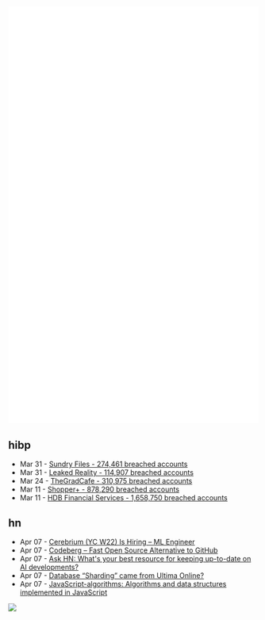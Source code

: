 ![Metrics](https://raw.githubusercontent.com/phixion/phixion/master/metrics.svg)

## hibp

<!--
for https://github.com/phixion/phixion/blob/main/.github/workflows/feeds.yml
-->
<!--START_SECTION:haveibeenpwnd-->
- Mar 31 - [Sundry Files - 274,461 breached accounts](https://haveibeenpwned.com/PwnedWebsites#SundryFiles)
- Mar 31 - [Leaked Reality - 114,907 breached accounts](https://haveibeenpwned.com/PwnedWebsites#LeakedReality)
- Mar 24 - [TheGradCafe - 310,975 breached accounts](https://haveibeenpwned.com/PwnedWebsites#TheGradCafe)
- Mar 11 - [Shopper+ - 878,290 breached accounts](https://haveibeenpwned.com/PwnedWebsites#ShopperPlus)
- Mar 11 - [HDB Financial Services - 1,658,750 breached accounts](https://haveibeenpwned.com/PwnedWebsites#HDBFinancialServices)
<!--END_SECTION:haveibeenpwnd-->

## hn

<!--
for https://github.com/phixion/phixion/blob/main/.github/workflows/feeds.yml
-->
<!--START_SECTION:hn-->
- Apr 07 - [Cerebrium (YC W22) Is Hiring – ML Engineer](https://www.ycombinator.com/companies/cerebrium/jobs/GFuLmiG-ml-engineer)
- Apr 07 - [Codeberg – Fast Open Source Alternative to GitHub](https://codeberg.org/)
- Apr 07 - [Ask HN: What&#x27;s your best resource for keeping up-to-date on AI developments?](https://news.ycombinator.com/item?id=35479853)
- Apr 07 - [Database “Sharding” came from Ultima Online?](https://www.raphkoster.com/2009/01/08/database-sharding-came-from-uo/)
- Apr 07 - [JavaScript-algorithms: Algorithms and data structures implemented in JavaScript](https://github.com/trekhleb/javascript-algorithms)
<!--END_SECTION:hn-->

<!--
for https://yhype.me
-->
![](https://hit.yhype.me/github/profile?user_id=13013670)
